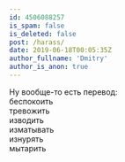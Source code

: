 ```yaml
---
id: 4506088257
is_spam: false
is_deleted: false
post: /harass/
date: 2019-06-18T00:05:35Z
author_fullname: 'Dmitry'
author_is_anon: true
---
```


<p>Ну вообще-то есть перевод:<br>беспокоить<br>тревожить<br>изводить<br>изматывать<br>изнурять<br>мытарить</p>
